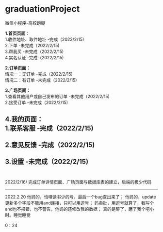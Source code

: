 # graduationProject
微信小程序-高校跑腿

__1.首页页面__：<br>
    1.收件地址、取件地址    -完成（2022/2/15)<br>
    2.下单                 -未完成（2022/2/15)<br>
    3.帮我买               -未完成（2022/2/15)<br>
    4.实名认证             -完成（2022/2/15)<br>

__2.订单页面：__<br>
  情况一：无订单          -完成（2022/2/15)<br>
  情况二：有订单          -未完成（2022/2/15)<br>

__3.广场页面：__<br>
  1.查看其他用户或自己发布的订单  -未完成（2022/2/15)<br>
  2.接受订单             -未完成（2022/2/15)<br>
 
__4.我的页面：__<br>
    1.联系客服             -完成（2022/2/15)<br><br>
    2.意见反馈             -完成（2022/2/15)<br><br>
    3.设置                 -未完成（2022/2/15)<br><br>
-----------------------------------------
2022/2/16/
完成订单详情页面、广场页面与数据库表的建立，后端的极少代码

------------------------------------------
2022.2.20
他妈的，恰哩读书少的亏，最后一个bug查出来了；
他妈的，update 更新多个字段不能用and连接，只可以用逗号；
妈卖批，用逗号就算了，我写个and也不报错，也不警告，他妈的还修改我的数据；
真的是醉了，磨了我个吧小时。睡觉睡觉

0：24
